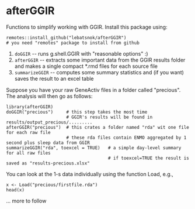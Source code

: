 # afterGGIR

Functions to simplify working with GGIR. Install this package using:

```
remotes::install_github("lebatsnok/afterGGIR")
# you need "remotes" package to install from github
```

1) `doGGIR` -- runs g.shell.GGIR with "reasonable options" :) 
2) `afterGGIR` -- extracts some important data from the GGIR results folder and makes a single compact *.rmd files for each source file
3) `summarizeGGIR` -- computes some summary statistics and (if you want) saves the result to an excel table

Suppose you have your raw GeneActiv files in a folder called "precious". The analysis will then go as follows:

```
library(afterGGIR)
doGGIR("precious")     # this step takes the most time
                       # GGIR's results will be found in results/output_precious/.........
afterGGIR("precious")  # this crates a folder named "rda" wit one file for each raw file
                       # these rda files contain ENMO aggregated by 1 second plus sleep data from GGIR
summarizeGGIR("rda", toexcel = TRUE)   # a simple day-level summary for all raw files
                                       # if toexcel=TRUE the result is saved as "results-precious.xlsx"
```

You can look at the 1-s data individually using the function Load, e.g.,

```
x <- Load("precious/firstfile.rda")
head(x)
```


... more to follow
